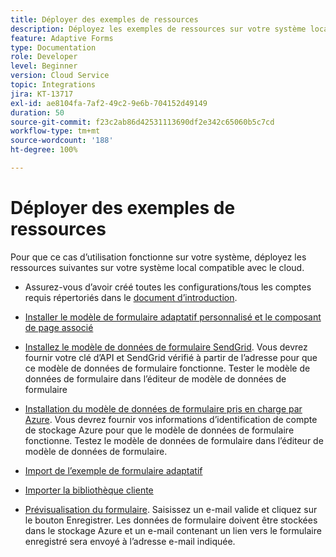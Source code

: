 ```yaml
---
title: Déployer des exemples de ressources
description: Déployez les exemples de ressources sur votre système local compatible avec le cloud.
feature: Adaptive Forms
type: Documentation
role: Developer
level: Beginner
version: Cloud Service
topic: Integrations
jira: KT-13717
exl-id: ae8104fa-7af2-49c2-9e6b-704152d49149
duration: 50
source-git-commit: f23c2ab86d42531113690df2e342c65060b5c7cd
workflow-type: tm+mt
source-wordcount: '188'
ht-degree: 100%

---
```


# Déployer des exemples de ressources

Pour que ce cas d’utilisation fonctionne sur votre système, déployez les ressources suivantes sur votre système local compatible avec le cloud.

* Assurez-vous d’avoir créé toutes les configurations/tous les comptes requis répertoriés dans le [document d’introduction](./introduction.md).

* [Installer le modèle de formulaire adaptatif personnalisé et le composant de page associé](./assets/azure-portal-template-page-component.zip)

* [Installez le modèle de données de formulaire SendGrid](./assets/send-grid-form-data-model.zip). Vous devrez fournir votre clé d’API et SendGrid vérifié à partir de l’adresse pour que ce modèle de données de formulaire fonctionne. Tester le modèle de données de formulaire dans l’éditeur de modèle de données de formulaire

* [Installation du modèle de données de formulaire pris en charge par Azure](./assets/azure-storage-fdm.zip). Vous devrez fournir vos informations d’identification de compte de stockage Azure pour que le modèle de données de formulaire fonctionne. Testez le modèle de données de formulaire dans l’éditeur de modèle de données de formulaire.

* [Import de l’exemple de formulaire adaptatif](./assets/credit-applications-af.zip)
* [Importer la bibliothèque cliente](./assets/client-lib.zip)
* [Prévisualisation du formulaire](http://localhost:4502/content/dam/formsanddocuments/azureportalstorage/creditapplications/jcr:content?wcmmode=disabled). Saisissez un e-mail valide et cliquez sur le bouton Enregistrer. Les données de formulaire doivent être stockées dans le stockage Azure et un e-mail contenant un lien vers le formulaire enregistré sera envoyé à l’adresse e-mail indiquée.
